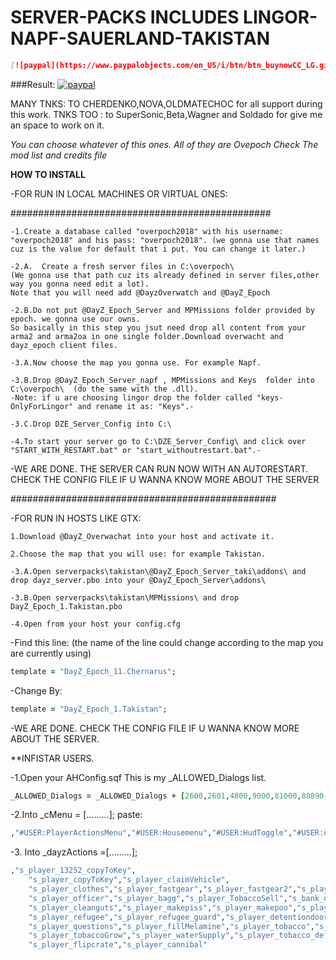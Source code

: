 # SERVER-PACKS INCLUDES LINGOR-NAPF-SAUERLAND-TAKISTAN

```markdown
[![paypal](https://www.paypalobjects.com/en_US/i/btn/btn_buynowCC_LG.gif)](https://www.paypal.com/cgi-bin/webscr?cmd=_s-xclick&hosted_button_id=7H2X3TG2RLZHS)
```
###Result:
[![paypal](https://www.paypalobjects.com/en_US/i/btn/btn_buynowCC_LG.gif)](https://www.paypal.com/cgi-bin/webscr?cmd=_s-xclick&hosted_button_id=7H2X3TG2RLZHS)


MANY TNKS: TO CHERDENKO,NOVA,OLDMATECHOC for all support during this work. 
TNKS TOO : to SuperSonic,Beta,Wagner and Soldado for give me an space to work on it.

*You can choose whatever of this ones.*
*All of they are Ovepoch*
*Check The mod list and credits file*

**HOW TO INSTALL**

-FOR RUN IN LOCAL MACHINES OR VIRTUAL ONES:

###############################################
```
-1.Create a database called "overpoch2018" with his username: "overpoch2018" and his pass: "overpoch2018". (we gonna use that names cuz is the value for default that i put. You can change it later.)
```

```
-2.A.  Create a fresh server files in C:\overpoch\  
(We gonna use that path cuz its already defined in server files,other way you gonna need edit a lot).
Note that you will need add @DayzOverwatch and @DayZ_Epoch
```
```
-2.B.Do not put @DayZ_Epoch_Server and MPMissions folder provided by epoch. we gonna use our owns.
So basically in this step you jsut need drop all content from your arma2 and arma2oa in one single folder.Download overwacht and dayz_epoch client files.
```

```
-3.A.Now choose the map you gonna use. For example Napf.
```

```
-3.B.Drop @DayZ_Epoch_Server_napf , MPMissions and Keys  folder into C:\overpoch\  (do the same with the .dll).
-Note: if u are choosing lingor drop the folder called "keys-OnlyForLingor" and rename it as: "Keys".-
```

```
-3.C.Drop DZE_Server_Config into C:\
```

```
-4.To start your server go to C:\DZE_Server_Config\ and click over "START_WITH_RESTART.bat" or "start_withoutrestart.bat".-
```

-WE ARE DONE. THE SERVER CAN RUN NOW WITH AN AUTORESTART. CHECK THE CONFIG FILE IF U WANNA KNOW MORE ABOUT THE SERVER

################################################


-FOR RUN IN HOSTS LIKE GTX:
```
1.Download @DayZ_Overwachat into your host and activate it.
```

```
2.Choose the map that you will use: for example Takistan.
```

```
-3.A.Open serverpacks\takistan\@DayZ_Epoch_Server_taki\addons\ and drop dayz_server.pbo into your @DayZ_Epoch_Server\addons\
```

```
-3.B.Open serverpacks\takistan\MPMissions\ and drop DayZ_Epoch_1.Takistan.pbo
```

```
-4.Open from your host your config.cfg 
```
-Find this line: (the name of the line could change according to the map you are currently using) 
```ruby
template = "DayZ_Epoch_11.Chernarus";
```
-Change By:
```ruby
template = "DayZ_Epoch_1.Takistan";
```

-WE ARE DONE. CHECK THE CONFIG FILE IF U WANNA KNOW MORE ABOUT THE SERVER.



**INFISTAR USERS.

-1.Open your AHConfig.sqf
This is my _ALLOWED_Dialogs list.

```ruby
_ALLOWED_Dialogs = _ALLOWED_Dialogs + [2600,2601,4800,9000,81000,88890,20001,20002,20003,20004,20005,20006,55510,55511,55514,55515,55516,55517,55518,55519,555120,118338,118339,571113]; // adding some others from community addons
```

-2.Into _cMenu = [.........];   paste:

```ruby
,"#USER:PlayerActionsMenu","#USER:Housemenu","#USER:HudToggle","#USER:deploy","#USER:GrassToggle","#USER:SETVIEW","#USER:sounds","#USER:color","#USER:write","#USER:dance","#USER:deployweapons","#USER:Server","#USER:players","#USER:MY","#USER:adminevents","#USER:admmenu","#USER:surveillance","#USER:STATICS","#USER:USEFUL","#USER:ACTIONS","#USER:workshopMenu","#USER:xmastree","#USER:questions"
```

-3. Into _dayzActions =[.........];

```ruby
,"s_player_13252_copyToKey",
	"s_player_copyToKey","s_player_claimVehicle",
	"s_player_clothes","s_player_fastgear","s_player_fastgear2","s_player_refugeedoor","s_player_cctv","s_player_camerasys",
    "s_player_officer","s_player_bagg","s_player_TobaccoSell","s_bank_dialog1","s_player_isgambling2","s_player_zhide2",
    "s_player_cleanguts","s_player_makepiss","s_player_makepoo","s_player_box","s_player_behero","s_player_bebandit","s_player_managework","s_player_xmastree","s_player_xmas",
	"s_player_refugee","s_player_refugee_guard","s_player_detentiondoor","s_player_get_key","s_player_sisterdoor","s_player_baker","s_player_sisterdoor2",
	"s_player_questions","s_player_fillMelamine","s_player_tobacco","s_player_animals_actions","s_player_Sowtobacco",
	"s_player_tobaccoGrow","s_player_waterSupply","s_player_tobacco_def","s_player_tobacco_mer","s_player_opencrate","s_player_openViruscrate","s_player_radioON",
	"s_player_flipcrate","s_player_cannibal"
```
